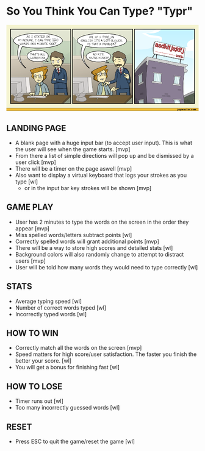 # So You Think You Can Type? "Typr"
![typing joke](./readme-assets/typing-joke.png)

## LANDING PAGE
* A blank page with a huge input bar (to accept user input). This is what the user will see when the game starts. [mvp]
* From there a list of simple directions will pop up and be dismissed by a user click [mvp]
* There will be a timer on the page aswell [mvp]
* Also want to display a virtual keyboard that logs your strokes as you type [wl]
   * or in the input bar key strokes will be shown [mvp]

## GAME PLAY
* User has 2 minutes to type the words on the screen in the order they appear [mvp]
* Miss spelled words/letters subtract points [wl]
* Correctly spelled words will grant additional points [mvp]
* There will be a way to store high scores and detailed stats [wl]
* Background colors will also randomly change to attempt to distract users [mvp]
* User will be told how many words they would need to type correctly [wl]

## STATS
* Average typing speed [wl]
* Number of correct words typed [wl]
* Incorrectly typed words [wl]

## HOW TO WIN
* Correctly match all the words on the screen [mvp]
* Speed matters for high score/user satisfaction. The faster you finish the better your score. [wl]
* You will get a bonus for finishing fast [wl]

## HOW TO LOSE
* Timer runs out [wl]
* Too many incorrectly guessed words [wl]

## RESET
* Press ESC to quit the game/reset the game [wl]